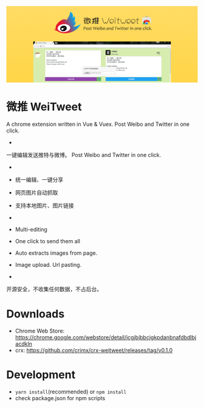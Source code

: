 <p align="center">
  <a href="https://chrome.google.com/webstore/detail/jcgjbjbbcjgkpdanbnafdbdlbjacdkln" target="_blank"><img src="assets/1400x560.png" /></a>
</p>

# 微推 WeiTweet

A chrome extension written in Vue & Vuex. Post Weibo and Twitter in one click.

-

一键编辑发送推特与微博。
Post Weibo and Twitter in one click.

-

- 统一编辑、一键分享
- 网页图片自动抓取
- 支持本地图片、图片链接

-

- Multi-editing
- One click to send them all
- Auto extracts images from page.
- Image upload. Url pasting.

-

开源安全，不收集任何数据，不占后台。

# Downloads

- Chrome Web Store: <https://chrome.google.com/webstore/detail/jcgjbjbbcjgkpdanbnafdbdlbjacdkln>
- crx: <https://github.com/crimx/crx-weitweet/releases/tag/v0.1.0>

# Development

- `yarn install`(recommended) or `npm install`
- check package.json for npm scripts
